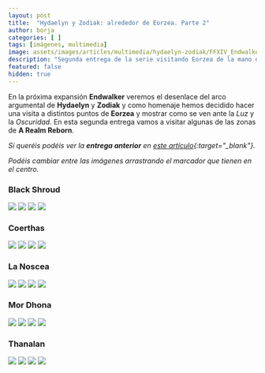 ```yaml
---
layout: post
title:  "Hydaelyn y Zodiak: alrededor de Eorzea. Parte 2"
author: borja
categories: [ ]
tags: [imágenes, multimedia]
image: assets/images/articles/multimedia/hydaelyn-zodiak/FFXIV_Endwalker_Amano_art.jpg
description: "Segunda entrega de la serie visitando Eorzea de la mano de Hydaelyn y Zodiak."
featured: false
hidden: true
---
```

En la próxima expansión **Endwalker** veremos el desenlace del arco argumental de **Hydaelyn** y **Zodiak** y como homenaje hemos decidido hacer una visita a distintos puntos de **Eorzea** y mostrar como se ven ante la *Luz* y la *Oscuridad*. En esta segunda entrega vamos a visitar algunas de las zonas de **A Realm Reborn**.

*Si queréis podéis ver la **entrega anterior** en [este artículo](/hydaelyn-zodiak-1/){:target="_blank"}.*

*Podéis cambiar entre las imágenes arrastrando el marcador que tienen en el centro.*

### Black Shroud

<img-comparison-slider>
  <img slot="before" src="{{ site.baseurl }}/assets/images/articles/multimedia/hydaelyn-zodiak-2/black_shroud/central_haukke_d.jpg" />
  <img slot="after" src="{{ site.baseurl }}/assets/images/articles/multimedia/hydaelyn-zodiak-2/black_shroud/central_haukke_n.jpg" />
</img-comparison-slider>

<img-comparison-slider>
  <img slot="before" src="{{ site.baseurl }}/assets/images/articles/multimedia/hydaelyn-zodiak-2/black_shroud/central_shroud_d.jpg" />
  <img slot="after" src="{{ site.baseurl }}/assets/images/articles/multimedia/hydaelyn-zodiak-2/black_shroud/central_shroud_n.jpg" />
</img-comparison-slider>

### Coerthas

<img-comparison-slider>
  <img slot="before" src="{{ site.baseurl }}/assets/images/articles/multimedia/hydaelyn-zodiak-2/coerthas/coerthas_1_d.jpg" />
  <img slot="after" src="{{ site.baseurl }}/assets/images/articles/multimedia/hydaelyn-zodiak-2/coerthas/coerthas_1_n.jpg" />
</img-comparison-slider>

<img-comparison-slider>
  <img slot="before" src="{{ site.baseurl }}/assets/images/articles/multimedia/hydaelyn-zodiak-2/coerthas/coerthas_2_d.jpg" />
  <img slot="after" src="{{ site.baseurl }}/assets/images/articles/multimedia/hydaelyn-zodiak-2/coerthas/coerthas_2_n.jpg" />
</img-comparison-slider>

### La Noscea

<img-comparison-slider>
  <img slot="before" src="{{ site.baseurl }}/assets/images/articles/multimedia/hydaelyn-zodiak-2/la_noscea/eastern_d.jpg" />
  <img slot="after" src="{{ site.baseurl }}/assets/images/articles/multimedia/hydaelyn-zodiak-2/la_noscea/eastern_n.jpg" />
</img-comparison-slider>

<img-comparison-slider>
  <img slot="before" src="{{ site.baseurl }}/assets/images/articles/multimedia/hydaelyn-zodiak-2/la_noscea/outer_upper_d.jpg" />
  <img slot="after" src="{{ site.baseurl }}/assets/images/articles/multimedia/hydaelyn-zodiak-2/la_noscea/outer_upper_n.jpg" />
</img-comparison-slider>

### Mor Dhona

<img-comparison-slider>
  <img slot="before" src="{{ site.baseurl }}/assets/images/articles/multimedia/hydaelyn-zodiak-2/mor_dhona/mor_dhona_1_d.jpg" />
  <img slot="after" src="{{ site.baseurl }}/assets/images/articles/multimedia/hydaelyn-zodiak-2/mor_dhona/mor_dhona_1_n.jpg" />
</img-comparison-slider>

<img-comparison-slider>
  <img slot="before" src="{{ site.baseurl }}/assets/images/articles/multimedia/hydaelyn-zodiak-2/mor_dhona/mor_dhona_2_d.jpg" />
  <img slot="after" src="{{ site.baseurl }}/assets/images/articles/multimedia/hydaelyn-zodiak-2/mor_dhona/mor_dhona_2_n.jpg" />
</img-comparison-slider>

### Thanalan

<img-comparison-slider>
  <img slot="before" src="{{ site.baseurl }}/assets/images/articles/multimedia/hydaelyn-zodiak-2/thanalan/central_thanalan_d.jpg" />
  <img slot="after" src="{{ site.baseurl }}/assets/images/articles/multimedia/hydaelyn-zodiak-2/thanalan/central_thanalan_n.jpg" />
</img-comparison-slider>

<img-comparison-slider>
  <img slot="before" src="{{ site.baseurl }}/assets/images/articles/multimedia/hydaelyn-zodiak-2/thanalan/eastern_d.jpg" />
  <img slot="after" src="{{ site.baseurl }}/assets/images/articles/multimedia/hydaelyn-zodiak-2/thanalan/eastern_n.jpg" />
</img-comparison-slider>
